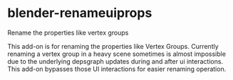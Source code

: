 # blender-renameuiprops
Rename the properties like vertex groups

This add-on is for renaming the properties like Vertex Groups. Currently renaming a vertex group in a heavy scene sometimes is almost impossible due to the underlying depsgraph updates during and after ui interactions. This add-on bypasses those UI interactions for easier renaming operation.

